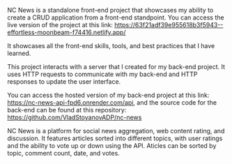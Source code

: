 NC News is a standalone front-end project that showcases my ability to create a CRUD application from a front-end standpoint. You can access the live version of the project at this link: https://63f21adf39e955618b3f5943--effortless-moonbeam-f74416.netlify.app/

It showcases all the front-end skills, tools, and best practices that I have learned.

This project interacts with a server that I created for my back-end project. It uses HTTP requests to communicate with my back-end and HTTP responses to update the user interface.

You can access the hosted version of my back-end project at this link: https://nc-news-api-fpd6.onrender.com/api, and the source code for the back-end can be found at this repository: https://github.com/VladStoyanovADP/nc-news

NC News is a platform for social news aggregation, web content rating, and discussion. It features articles sorted into different topics, with user ratings and the ability to vote up or down using the API. Aticles can be sorted by topic, comment count, date, and votes.
